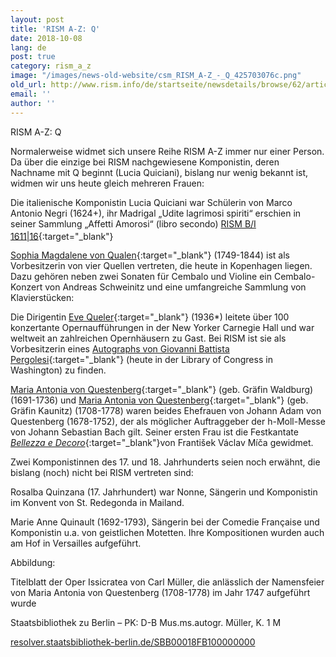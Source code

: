 ```yaml
---
layout: post
title: 'RISM A-Z: Q'
date: 2018-10-08
lang: de
post: true
category: rism_a_z
image: "/images/news-old-website/csm_RISM_A-Z_-_Q_425703076c.png"
old_url: http://www.rism.info/de/startseite/newsdetails/browse/62/article/64/many-qs.html
email: ''
author: ''
---
```


RISM A-Z: Q

Normalerweise widmet sich unsere Reihe RISM A-Z immer nur einer Person. Da über die einzige bei RISM nachgewiesene Komponistin, deren Nachname mit Q beginnt (Lucia Quiciani), bislang nur wenig bekannt ist, widmen wir uns heute gleich mehreren Frauen:

Die italienische Komponistin Lucia Quiciani war Schülerin von Marco Antonio Negri (1624+), ihr Madrigal „Udite lagrimosi spiriti“ erschien in seiner Sammlung „Affetti Amorosi“ (libro secondo) [RISM B/I 1611|16](https://opac.rism.info/search?id=00000990046919&View=rism){:target="_blank"}<sup> </sup>

[Sophia Magdalene von Qualen](https://opac.rism.info/metaopac/perma.do?v=rism&q=-1%3d%22pe30033573%22){:target="_blank"} (1749-1844) ist als Vorbesitzerin von vier Quellen vertreten, die heute in Kopenhagen liegen. Dazu gehören neben zwei Sonaten für Cembalo und Violine ein Cembalo-Konzert von Andreas Schweinitz und eine umfangreiche Sammlung von Klavierstücken:

Die Dirigentin [Eve Queler](http://www.evequeler.com){:target="_blank"} (1936\*) leitete über 100 konzertante Opernaufführungen in der New Yorker Carnegie Hall und war weltweit an zahlreichen Opernhäusern zu Gast. Bei RISM ist sie als Vorbesitzerin eines [Autographs von Giovanni Battista Pergolesi](https://opac.rism.info/metaopac/perma.do?v=rism&q=-1%3d%22pe30033136%22){:target="_blank"} (heute in der Library of Congress in Washington) zu finden.

[Maria Antonia von Questenberg](https://opac.rism.info/metaopac/perma.do?v=rism&q=-1%3d%22pe20002048%22){:target="_blank"} (geb. Gräfin Waldburg) (1691-1736) und [Maria Antonia von Questenberg](https://opac.rism.info/metaopac/perma.do?v=rism&q=-1%3d%22pe20002157%22){:target="_blank"} (geb. Gräfin Kaunitz) (1708-1778) waren beides Ehefrauen von Johann Adam von Questenberg (1678-1752), der als möglicher Auftraggeber der h-Moll-Messe von Johann Sebastian Bach gilt. Seiner ersten Frau ist die Festkantate [_Bellezza e Decoro_](https://opac.rism.info/search?id=464111278&View=rism){:target="_blank"}von František Václav Míča gewidmet.

Zwei Komponistinnen des 17. und 18. Jahrhunderts seien noch erwähnt, die bislang (noch) nicht bei RISM vertreten sind:

Rosalba Quinzana (17. Jahrhundert) war Nonne, Sängerin und Komponistin im Konvent von St. Redegonda in Mailand.

Marie Anne Quinault (1692-1793), Sängerin bei der Comedie Française und Komponistin u.a. von geistlichen Motetten. Ihre Kompositionen wurden auch am Hof in Versailles aufgeführt.

Abbildung:

Titelblatt der Oper Issicratea von Carl Müller, die anlässlich der Namensfeier von Maria Antonia von Questenberg (1708-1778) im Jahr 1747 aufgeführt wurde

Staatsbibliothek zu Berlin – PK: D-B Mus.ms.autogr. Müller, K. 1 M

[resolver.staatsbibliothek-berlin.de/SBB00018FB100000000](http://resolver.staatsbibliothek-berlin.de/SBB00018FB100000000)

